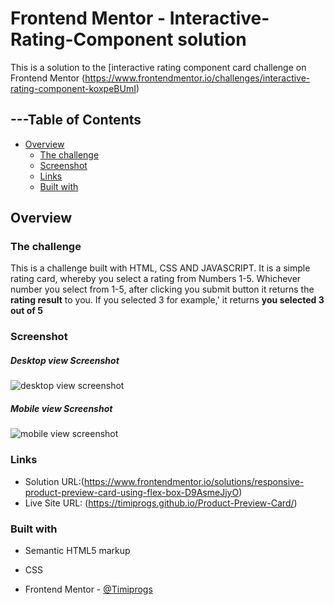 # Frontend Mentor - Interactive-Rating-Component solution

This is a solution to the [interactive rating component card challenge on Frontend Mentor (https://www.frontendmentor.io/challenges/interactive-rating-component-koxpeBUmI)


## ---Table of Contents
- [Overview](#overview)
  - [The challenge](#the-challenge)
  - [Screenshot](#screenshot)
  - [Links](#links)
  - [Built with](#built-with)


## Overview

### The challenge

This is a challenge built with HTML, CSS AND JAVASCRIPT. 
It is a simple rating card, whereby you select a rating from Numbers 1-5. 
Whichever number you select from 1-5, after clicking you submit button it returns the **rating result** to you.
If you selected 3 for example,' it returns **you selected 3 out of 5**

### Screenshot

##### Desktop view Screenshot

![desktop view screenshot](desktop-view-screenshot.png)



##### Mobile view Screenshot

![mobile view screenshot](mobile-view-screenshot.png)



### Links

- Solution URL:(https://www.frontendmentor.io/solutions/responsive-product-preview-card-using-flex-box-D9AsmeJjyO)
- Live Site URL: (https://timiprogs.github.io/Product-Preview-Card/)



### Built with

- Semantic HTML5 markup
- CSS 







- Frontend Mentor - [@Timiprogs](https://www.frontendmentor.io/profile/Timiprogs)

